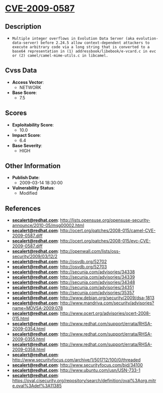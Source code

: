 
# [CVE-2009-0587](https://cve.mitre.org/cgi-bin/cvename.cgi?name=CVE-2009-0587)

## Description

- `Multiple integer overflows in Evolution Data Server (aka evolution-data-server) before 2.24.5 allow context-dependent attackers to execute arbitrary code via a long string that is converted to a base64 representation in (1) addressbook/libebook/e-vcard.c in evc or (2) camel/camel-mime-utils.c in libcamel.`

## Cvss Data

- **Access Vector**:
  - NETWORK
- **Base Score**:
  - 7.5

## Scores

- **Exploitability Score**:
  - 10.0
- **Impact Score**:
  - 6.4
- **Base Severity**:
  - HIGH

## Other Information

- **Publish Date**:
  - 2009-03-14 18:30:00
- **Vulnerability Status**:
  - Modified

## References

- **secalert@redhat.com**: http://lists.opensuse.org/opensuse-security-announce/2010-05/msg00002.html
- **secalert@redhat.com**: http://ocert.org/patches/2008-015/camel-CVE-2009-0587.diff
- **secalert@redhat.com**: http://ocert.org/patches/2008-015/evc-CVE-2009-0587.diff
- **secalert@redhat.com**: http://openwall.com/lists/oss-security/2009/03/12/2
- **secalert@redhat.com**: http://osvdb.org/52702
- **secalert@redhat.com**: http://osvdb.org/52703
- **secalert@redhat.com**: http://secunia.com/advisories/34338
- **secalert@redhat.com**: http://secunia.com/advisories/34339
- **secalert@redhat.com**: http://secunia.com/advisories/34348
- **secalert@redhat.com**: http://secunia.com/advisories/34351
- **secalert@redhat.com**: http://secunia.com/advisories/35357
- **secalert@redhat.com**: http://www.debian.org/security/2009/dsa-1813
- **secalert@redhat.com**: http://www.mandriva.com/security/advisories?name=MDVSA-2009:078
- **secalert@redhat.com**: http://www.ocert.org/advisories/ocert-2008-015.html
- **secalert@redhat.com**: http://www.redhat.com/support/errata/RHSA-2009-0354.html
- **secalert@redhat.com**: http://www.redhat.com/support/errata/RHSA-2009-0355.html
- **secalert@redhat.com**: http://www.redhat.com/support/errata/RHSA-2009-0358.html
- **secalert@redhat.com**: http://www.securityfocus.com/archive/1/501712/100/0/threaded
- **secalert@redhat.com**: http://www.securityfocus.com/bid/34100
- **secalert@redhat.com**: http://www.ubuntu.com/usn/USN-733-1
- **secalert@redhat.com**: https://oval.cisecurity.org/repository/search/definition/oval%3Aorg.mitre.oval%3Adef%3A11385
